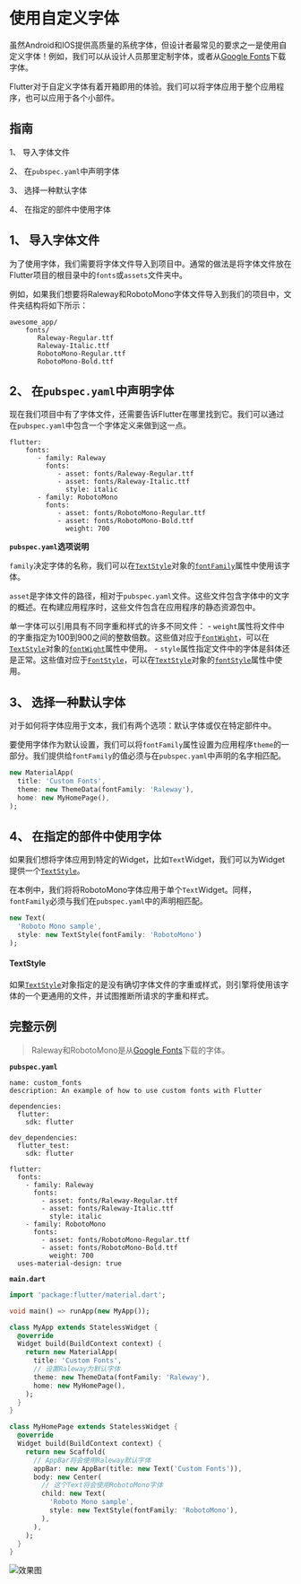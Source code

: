 # 使用自定义字体

虽然Android和IOS提供高质量的系统字体，但设计者最常见的要求之一是使用自定义字体！例如，我们可以从设计人员那里定制字体，或者从[Google Fonts](https://fonts.google.com/)下载字体。

Flutter对于自定义字体有着开箱即用的体验。我们可以将字体应用于整个应用程序，也可以应用于各个小部件。

## 指南

1、 导入字体文件

2、 在`pubspec.yaml`中声明字体

3、 选择一种默认字体

4、 在指定的部件中使用字体

## 1、 导入字体文件

为了使用字体，我们需要将字体文件导入到项目中。通常的做法是将字体文件放在Flutter项目的根目录中的`fonts`或`assets`文件夹中。

例如，如果我们想要将Raleway和RobotoMono字体文件导入到我们的项目中，文件夹结构将如下所示：

```
awesome_app/
    fonts/
       Raleway-Regular.ttf
       Raleway-Italic.ttf
       RobotoMono-Regular.ttf
       RobotoMono-Bold.ttf  
```

## 2、 在`pubspec.yaml`中声明字体

现在我们项目中有了字体文件，还需要告诉Flutter在哪里找到它。我们可以通过在`pubspec.yaml`中包含一个字体定义来做到这一点。

```
flutter:
    fonts:
       - family: Raleway
         fonts:
            - asset: fonts/Raleway-Regular.ttf
            - asset: fonts/Raleway-Italic.ttf
              style: italic
       - family: RobotoMono
         fonts:
            - asset: fonts/RobotoMono-Regular.ttf
            - asset: fonts/RobotoMono-Bold.ttf
              weight: 700  
```

**`pubspec.yaml`选项说明**

`family`决定字体的名称，我们可以在[`TextStyle`](https://docs.flutter.io/flutter/painting/TextStyle-class.html)对象的[`fontFamily`](https://docs.flutter.io/flutter/painting/TextStyle/fontFamily.html)属性中使用该字体。

`asset`是字体文件的路径，相对于`pubspec.yaml`文件。这些文件包含字体中的文字的概述。在构建应用程序时，这些文件包含在应用程序的静态资源包中。

单一字体可以引用具有不同字重和样式的许多不同文件：
    - `weight`属性将文件中的字重指定为100到900之间的整数倍数。这些值对应于[`FontWight`](https://docs.flutter.io/flutter/dart-ui/FontWeight-class.html)，可以在[`TextStyle`](https://docs.flutter.io/flutter/painting/TextStyle-class.html)对象的[`fontWight`](https://docs.flutter.io/flutter/painting/TextStyle/fontWeight.html)属性中使用。
    - `style`属性指定文件中的字体是斜体还是正常。这些值对应于[`FontStyle`](https://docs.flutter.io/flutter/dart-ui/FontStyle-class.html)，可以在[`TextStyle`](https://docs.flutter.io/flutter/painting/TextStyle-class.html)对象的[`fontStyle`](https://docs.flutter.io/flutter/painting/TextStyle/fontStyle.html)属性中使用。
 
## 3、 选择一种默认字体

对于如何将字体应用于文本，我们有两个选项：默认字体或仅在特定部件中。

要使用字体作为默认设置，我们可以将`fontFamily`属性设置为应用程序`theme`的一部分。我们提供给`fontFamily`的值必须与在`pubspec.yaml`中声明的名字相匹配。

```dart
new MaterialApp(
  title: 'Custom Fonts',
  theme: new ThemeData(fontFamily: 'Raleway'),
  home: new MyHomePage(),
);
```

## 4、 在指定的部件中使用字体

如果我们想将字体应用到特定的Widget，比如`Text`Widget，我们可以为Widget提供一个[`TextStyle`](https://docs.flutter.io/flutter/painting/TextStyle-class.html)。

在本例中，我们将将RobotoMono字体应用于单个`Text`Widget。同样，`fontFamily`必须与我们在`pubspec.yaml`中的声明相匹配。

```dart
new Text(
  'Roboto Mono sample',
  style: new TextStyle(fontFamily: 'RobotoMono')
);
```

#### TextStyle

如果[`TextStyle`](https://docs.flutter.io/flutter/painting/TextStyle-class.html)对象指定的是没有确切字体文件的字重或样式，则引擎将使用该字体的一个更通用的文件，并试图推断所请求的字重和样式。

## 完整示例

> Raleway和RobotoMono是从[Google Fonts](https://fonts.google.com/)下载的字体。

**`pubspec.yaml`**

```
name: custom_fonts
description: An example of how to use custom fonts with Flutter

dependencies:
  flutter:
    sdk: flutter

dev_dependencies:
  flutter_test:
    sdk: flutter

flutter:
  fonts:
    - family: Raleway
      fonts:
        - asset: fonts/Raleway-Regular.ttf
        - asset: fonts/Raleway-Italic.ttf
          style: italic
    - family: RobotoMono
      fonts:
        - asset: fonts/RobotoMono-Regular.ttf
        - asset: fonts/RobotoMono-Bold.ttf
          weight: 700
  uses-material-design: true
```

**`main.dart`**

```dart
import 'package:flutter/material.dart';

void main() => runApp(new MyApp());

class MyApp extends StatelessWidget {
  @override
  Widget build(BuildContext context) {
    return new MaterialApp(
      title: 'Custom Fonts',
      // 设置Raleway为默认字体 
      theme: new ThemeData(fontFamily: 'Raleway'),
      home: new MyHomePage(),
    );
  }
}

class MyHomePage extends StatelessWidget {
  @override
  Widget build(BuildContext context) {
    return new Scaffold(
      // AppBar将会使用Raleway默认字体
      appBar: new AppBar(title: new Text('Custom Fonts')),
      body: new Center(
        // 这个Text将会使用RobotoMono字体
        child: new Text(
          'Roboto Mono sample',
          style: new TextStyle(fontFamily: 'RobotoMono'),
        ),
      ),
    );
  }
}
```

![效果图](https://flutter.io/images/cookbook/fonts.png)